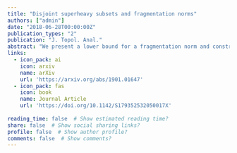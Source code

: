 ```yaml
---
title: "Disjoint superheavy subsets and fragmentation norms"
authors: ["admin"]
date: "2018-06-28T00:00:00Z"
publication_types: "2"
publication: "J. Topol. Anal."
abstract: "We present a lower bound for a fragmentation norm and construct a bi-Lipschitz embedding $I\colon \mathbb{R}^n\to\Ham(M)$ with respect to the fragmentation norm on the group $\Ham(M)$ of Hamiltonian diffeomorphisms of a symplectic manifold $(M,\omega)$. As an application, we provide an answer to Brandenbursky's question on fragmentation norms on $\Ham(\Sigma_g)$, where $\Sigma_g$ is a closed Riemannian surface of genus $g\geq 2$."
links:
  - icon_pack: ai
    icon: arxiv
    name: arXiv
    url: 'https://arxiv.org/abs/1901.01647'
  - icon_pack: fas
    icon: book
    name: Journal Article
    url: 'https://doi.org/10.1142/S179352532050017X'
    
reading_time: false  # Show estimated reading time?
share: false  # Show social sharing links?
profile: false  # Show author profile?
comments: false  # Show comments?
---
```

